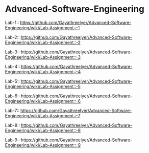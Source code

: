 # Advanced-Software-Engineering

Lab-1:: https://github.com/GayathreeIyer/Advanced-Software-Engineering/wiki/Lab-Assignment::-1


Lab-2:: https://github.com/GayathreeIyer/Advanced-Software-Engineering/wiki/Lab-Assignment::-2


Lab-3:: https://github.com/GayathreeIyer/Advanced-Software-Engineering/wiki/Lab-Assignment::-3


Lab-4:: https://github.com/GayathreeIyer/Advanced-Software-Engineering/wiki/Lab-Assignment::-4


Lab-5:: https://github.com/GayathreeIyer/Advanced-Software-Engineering/wiki/Lab-Assignment::-5


Lab-6:: https://github.com/GayathreeIyer/Advanced-Software-Engineering/wiki/Lab-Assignment::-6


Lab-7:: https://github.com/GayathreeIyer/Advanced-Software-Engineering/wiki/Lab-Assignment::-7


Lab-8:: https://github.com/GayathreeIyer/Advanced-Software-Engineering/wiki/Lab-Assignment::-8


Lab-9:: https://github.com/GayathreeIyer/Advanced-Software-Engineering/wiki/Lab-Assignment::-9
